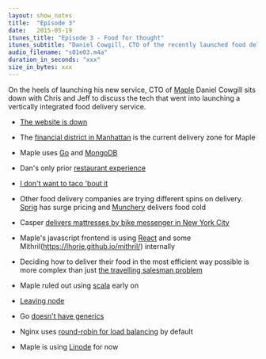 ```yaml
---
layout: show_notes
title:  "Episode 3"
date:   2015-05-19
itunes_title: "Episode 3 - Food for thought"
itunes_subtitle: "Daniel Cowgill, CTO of the recently launched food delivery startup Maple, stops by to chat about the technology behind the company"
audio_filename: "s01e03.m4a"
duration_in_seconds: "xxx"
size_in_bytes: xxx
---
```


On the heels of launching his new service, CTO of [Maple](http://www.maple.com) Daniel Cowgill sits down with Chris and Jeff to discuss the tech that went into launching a vertically integrated food delivery service.

* [The website is down](https://www.youtube.com/watch?v=W8_Kfjo3VjU)

* The [financial district in Manhattan](https://www.google.com/maps/place/Financial+District,+New+York,+NY/@40.7088151,-74.0079341,15z) is the current delivery zone for Maple

* Maple uses [Go](http://golang.org) and [MongoDB](https://www.mongodb.org)

* Dan's only prior [restaurant experience](http://www.bravotv.com/top-chef)

* [I don't want to taco 'bout it](http://i.imgur.com/RmoxmQw.jpg)

* Other food delivery companies are trying different spins on delivery. [Sprig](https://www.sprig.com) has surge pricing and [Munchery](https://munchery.com) delivers food cold

* Casper [delivers mattresses by bike messenger in New York City](http://www.buzzfeed.com/iknowkayleen/slumber-party)

* Maple's javascript frontend is using [React](https://facebook.github.io/react/) and some Mithril(https://lhorie.github.io/mithril/) internally

* Deciding how to deliver their food in the most efficient way possible is more complex than just [the travelling salesman problem](http://en.wikipedia.org/wiki/Travelling_salesman_problem)

* Maple ruled out using [scala](http://www.scala-lang.org) early on

* [Leaving node](https://medium.com/code-adventures/farewell-node-js-4ba9e7f3e52b)

* Go [doesn't have generics](https://golang.org/doc/faq#generics)

* Nginx uses [round-robin for load balancing](http://nginx.com/resources/admin-guide/load-balancer/#method) by default

* Maple is using [Linode](https://www.linode.com) for now